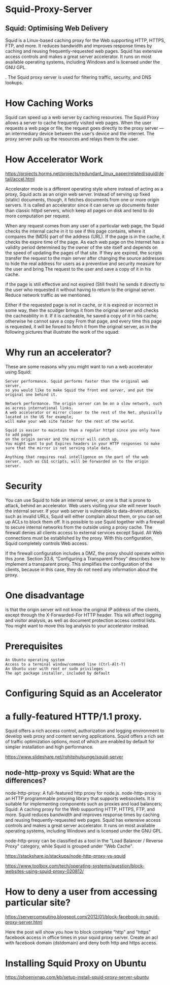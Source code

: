 # Squid-Proxy-Server


## Squid: Optimising Web Delivery

Squid is a Linux-based  caching proxy for the Web supporting HTTP, HTTPS, FTP, and more. It reduces bandwidth and improves response times by caching and reusing frequently-requested web pages. Squid has extensive access controls and makes a great server accelerator. It runs on most available operating systems, including Windows and is licensed under the GNU GPL.


. The Squid proxy server is used for filtering traffic, security, and DNS lookups.

# How Caching Works
 Squid can speed up a web server by caching resources. The Squid Proxy allows a server to cache frequently visited web pages. When the user requests a web page or file, the request goes directly to the proxy server — an intermediary device between the user’s device and the internet. The proxy server pulls up the resources and relays them to the user.



# How Accelerator Work 

https://projects.horms.net/projects/redundant_linux_paper/related/squid/detail/accel.html

 Accelerator mode is a different operating style where instead of acting as a proxy, Squid acts as an origin web server. Instead of serving up fixed (static) documents, though, it fetches documents from one or more origin servers. It is called an accelerator since it can serve up documents faster than classic httpd servers, which keep all pages on disk and tend to do more computation per request. 



When any request comes from any user of a particular web page, the Squid checks the internal cache in it to see if this page contains,
where it compares the (MD5) part of the address (URL). 
If the page is in the cache, it checks the expire time of the page. 
As each web page on the Internet has a validity period determined by the owner of the site itself and 
depends on the speed of updating the pages of that site. 
   If they are expired, 
the scripts transfer the request to the main server after changing the source addresses to hide the real address 
for users as a preventive and security measure for the user and bring The request to the user and save a copy of it in his cache. 

if the page is still effective and not expired (Still fresh) he sends it directly to the user who requested it without having to return to the original server. Reduce network traffic as we mentioned.


Either if the requested page is not in cache, or it is expired or incorrect in some way, then the scudger brings it from the original server and checks the cacheability in it. If it is cacheable, he saved a copy of it in his cache, otherwise he cannot save a copy From that page, and every time this page is requested, it will be forced to fetch it from the original server, as in the following pictures that illustrate the work of the squad: 








# Why run an accelerator?

These are some reasons why you might want to run a web accelerator using Squid:

    Server performance. Squid performs faster than the original web server, 
    so you would like to make Squid the front end server, and put the original one behind it.
    
    Network performance. The origin server can be on a slow network, such as across international links.
    A web accelerator or mirror closer to the rest of the Net, physically located in the US for example,
    will make your web site faster for the rest of the world.

    Squid is easier to maintain than a regular httpd since you only have to add pages 
    on the origin server and the mirror will catch up. 
    You might want to put Expires headers in your HTTP responses to make sure that the mirror is not serving stale data.

    Anything that requires real intelligence on the part of the web server, such as CGI scripts, will be forwarded on to the origin server.
   
   
# Security
You can use Squid to hide an internal server, or one is that is prone to attack, behind an accelerator. Web users visiting your site will never touch the internal server. If your web server is vulnerable to data-driven attacks, such as invalid URLs, Squid will either complain about them, or you can set up ACLs to block them off.
It is possible to use Squid together with a firewall to secure internal networks from the outside using a proxy cache. The firewall denies all clients access to external services except Squid. All Web connections must be established by the proxy. With this configuration, Squid completely controls Web access.

If the firewall configuration includes a DMZ, the proxy should operate within this zone. Section 33.6, “Configuring a Transparent Proxy” describes how to implement a transparent proxy. This simplifies the configuration of the clients, because in this case, they do not need any information about the proxy.

    
    
# One disadvantage 
is that the origin server will not know the original IP address of the clients, except through the X-Forwarded-For HTTP header. This will affect logging and visitor analysis, as well as document protection access control lists. You might want to move this log analysis to your accelerator instead. 





# Prerequisites

    An Ubuntu operating system
    Access to a terminal window/command line (Ctrl-Alt-T)
    An Ubuntu user with root or sudo privileges
    The apt package installer, included by default


# Configuring Squid as an Accelerator 





# a fully-featured HTTP/1.1 proxy.
Squid offers a rich access control, authorization and logging environment to develop web proxy and content serving applications. Squid offers a rich set of traffic optimization options, most of which are enabled by default for simpler installation and high performance. 


https://www.slideshare.net/rohitphulsunge/squid-server

## node-http-proxy vs Squid: What are the differences?

node-http-proxy: A full-featured http proxy for node.js. node-http-proxy is an HTTP programmable proxying library that supports websockets. It is suitable for implementing components such as proxies and load balancers; Squid: A caching proxy for the Web supporting HTTP, HTTPS, FTP, and more. Squid reduces bandwidth and improves response times by caching and reusing frequently-requested web pages. Squid has extensive access controls and makes a great server accelerator. It runs on most available operating systems, including Windows and is licensed under the GNU GPL.

node-http-proxy can be classified as a tool in the "Load Balancer / Reverse Proxy" category, while Squid is grouped under "Web Cache".

https://stackshare.io/stackups/node-http-proxy-vs-squid

https://www.toolbox.com/tech/operating-systems/question/block-websites-using-squid-proxy-020812/

# How to deny a user from accessing particular site?

https://servercomputing.blogspot.com/2012/01/block-facebook-in-squid-proxy-server.html




Here the post will show you how to block complete "http" and "https" facebook access in office times in your squid proxy server. Create an acl with facebook domain (dstdomain) and deny both http and https access.










# Installing Squid Proxy on Ubuntu 




https://phoenixnap.com/kb/setup-install-squid-proxy-server-ubuntu




